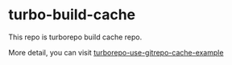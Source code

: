 # turbo-build-cache

This repo is turborepo build cache repo.

More detail, you can visit [turborepo-use-gitrepo-cache-example](https://github.com/penjj/turborepo-use-gitrepo-cache-example)
